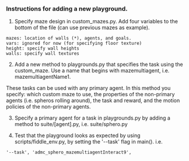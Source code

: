 ### Instructions for adding a new playground.

1) Specify maze design in custom_mazes.py.
Add four variables to the bottom of the file (can use previous mazes as example).

```
mazes: location of walls (*), agents, and goals.
vars: ignored for now (for specifying floor texture)
height: specify wall heights
walls: specify wall textures
```

2) Add a new method to playgrounds.py that specifies the task using the custom_maze.
Use a name that begins with mazemultiagent, i.e. mazemultiagentName1.
   
These tasks can be used with any primary agent. 
   In this method you specify: which custom maze to use, the properties of the non-primary agents (i.e. spheros rolling around), the task and reward, and the motion policies of the non-primary agents.

3) Specify a primary agent for a task in playgrounds.py by adding a method to suite/[agent].py,
i.e. suite/sphero.py
   
4) Test that the playground looks as expected by using scripts/fiddle_env.py, by setting the 
'--task' flag in main().
   i.e. 
   
`'--task', 'admc_sphero_mazemultiagentInteract9',`

   